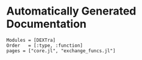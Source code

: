 # Automatically Generated Documentation

```@autodocs
Modules = [DEXTra]
Order   = [:type, :function]
pages = ["core.jl", "exchange_funcs.jl"]
```
